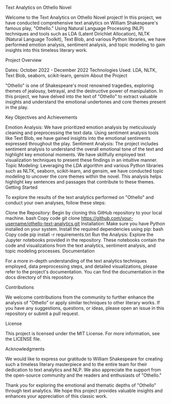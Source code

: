 Text Analytics on Othello Novel

Welcome to the Text Analytics on Othello Novel project! In this project, we have conducted comprehensive text analytics on William Shakespeare's famous play, "Othello." Using Natural Language Processing (NLP) techniques and tools such as LDA (Latent Dirichlet Allocation), NLTK (Natural Language Toolkit), Text Blob, and various Python libraries, we have performed emotion analysis, sentiment analysis, and topic modeling to gain insights into this timeless literary work.

Project Overview

Dates: October 2022 - December 2022
Technologies Used: LDA, NLTK, Text Blob, seaborn, scikit-learn, gensim
About the Project

"Othello" is one of Shakespeare's most renowned tragedies, exploring themes of jealousy, betrayal, and the destructive power of manipulation. In this project, we have delved into the text of "Othello" to extract valuable insights and understand the emotional undertones and core themes present in the play.

Key Objectives and Achievements

Emotion Analysis: We have prioritized emotion analysis by meticulously cleaning and preprocessing the text data. Using sentiment analysis tools like Text Blob, we have gained insights into the emotional sentiments expressed throughout the play.
Sentiment Analysis: The project includes sentiment analysis to understand the overall emotional tone of the text and highlight key emotional moments. We have skillfully employed text visualization techniques to present these findings in an intuitive manner.
Topic Modeling: Leveraging the LDA algorithm and various Python libraries such as NLTK, seaborn, scikit-learn, and gensim, we have conducted topic modeling to uncover the core themes within the novel. This analysis helps highlight key sentences and passages that contribute to these themes.
Getting Started

To explore the results of the text analytics performed on "Othello" and conduct your own analyses, follow these steps:

Clone the Repository: Begin by cloning this GitHub repository to your local machine.
bash
Copy code
git clone https://github.com/your-username/othello-text-analytics.git
Installation: Make sure you have Python installed on your system. Install the required dependencies using pip:
bash
Copy code
pip install -r requirements.txt
Run the Analysis: Explore the Jupyter notebooks provided in the repository. These notebooks contain the code and visualizations from the text analytics, sentiment analysis, and topic modeling processes.
Documentation

For a more in-depth understanding of the text analytics techniques employed, data preprocessing steps, and detailed visualizations, please refer to the project's documentation. You can find the documentation in the docs directory of this repository.

Contributions

We welcome contributions from the community to further enhance the analysis of "Othello" or apply similar techniques to other literary works. If you have any suggestions, questions, or ideas, please open an issue in this repository or submit a pull request.

License

This project is licensed under the MIT License. For more information, see the LICENSE file.

Acknowledgments

We would like to express our gratitude to William Shakespeare for creating such a timeless literary masterpiece and to the entire team for their dedication to text analytics and NLP. We also appreciate the support from the open-source community and the readers and enthusiasts of "Othello."

Thank you for exploring the emotional and thematic depths of "Othello" through text analytics. We hope this project provides valuable insights and enhances your appreciation of this classic work.
